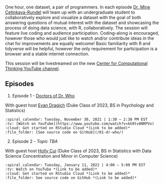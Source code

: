 One hour, one dataset, a pair of programmers. In each episode [Dr. Mine Çetinkaya-Rundel](http://mine-cr.com/) will team up with an undergraduate student to collaboratively explore and visualize a dataset with the goal of both answering questions of mutual interest with the dataset and showcasing the process of doing data science, with R, collaboratively. The session will feature live coding and audience participation. Coding-along is encouraged, however those who would just like to watch and/or contribute ideas in the chat for improvements are equally welcome! Basic familiarity with R and tidyverse will be helpful, however the only requirement for participation is a browser and a stable internet connection. 

This session will be livestreamed on the new [Center for Computational Thinking YouTube channel](https://www.youtube.com/channel/UCN-OX45aSM1VtXkzocx8Ppg). 
 
## Episodes

1. Episode 1 - [Doctors of Dr. Who](/01-dr-who/)

With guest host [Evan Dragich](https://github.com/evandragich) (Duke Class of 2023, BS in Psychology and Statistics)  

    :spiral_calendar: Tuesday, November 30, 2021 | 1:30 – 2:30 PM EST  
    :tv: [Watch on YouTube](https://www.youtube.com/watch?v=kG9tv8NRPVo)  
    :cloud: Get started on RStudio Cloud *(Link to be added)*  
    :file_folder: [See source code on GitHub](/01-dr-who/)  

2. Episode 2 - *Topic TBA*

With guest host [Holly Cui](https://github.com/hollyyfc) (Duke Class of 2023, BS in Statistics with Data Science Concentration and Minor in Computer Science)

    :spiral_calendar: Tuesday, January 11, 2022 | 4:00 – 5:00 PM EST  
    :tv: Watch on YouTube *(Link to be added)*  
    :cloud: Get started on RStudio Cloud *(Link to be added)*  
    :file_folder: See source code on GitHub *(Link to be added)*  
